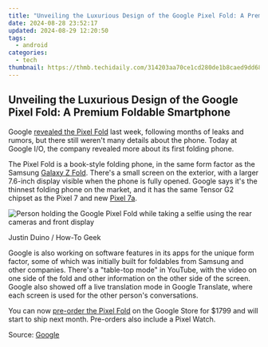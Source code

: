 ```yaml
---
title: "Unveiling the Luxurious Design of the Google Pixel Fold: A Premium Foldable Smartphone"
date: 2024-08-28 23:52:17
updated: 2024-08-29 12:20:50
tags:
  - android
categories:
  - tech
thumbnail: https://thmb.techidaily.com/314203aa70ce1cd280de1b8caed9dd68a2d3fe23b8a42bb326b5ec5adab13e40.jpg
---
```


## Unveiling the Luxurious Design of the Google Pixel Fold: A Premium Foldable Smartphone

Google [revealed the Pixel Fold](https://extra-skills.techidaily.com/updated-precision-and-performance-in-every-shade-the-eizo-cg318-4k-monitor/) last week, following months of leaks and rumors, but there still weren't many details about the phone. Today at Google I/O, the company revealed more about its first folding phone.

 The Pixel Fold is a book-style folding phone, in the same form factor as the Samsung [Galaxy Z Fold](https://some-approaches.techidaily.com/new-unlock-reddit-potentials-stepwise-procedures-for-sharing/). There's a small screen on the exterior, with a larger 7.6-inch display visible when the phone is fully opened. Google says it's the thinnest folding phone on the market, and it has the same Tensor G2 chipset as the Pixel 7 and new [Pixel 7a](https://youtube-lab.techidaily.com/nlocking-the-secrets-to-parallel-playback-prowess-for-2024/).

![Person holding the Google Pixel Fold while taking a selfie using the rear cameras and front display](https://static1.howtogeekimages.com/wordpress/wp-content/uploads/2023/05/52887792938_b1d598f301_o.jpg) 

Justin Duino / How-To Geek

 Google is also working on software features in its apps for the unique form factor, some of which was initially built for foldables from Samsung and other companies. There's a "table-top mode" in YouTube, with the video on one side of the fold and other information on the other side of the screen. Google also showed off a live translation mode in Google Translate, where each screen is used for the other person's conversations.

 You can now [pre-order the Pixel Fold](https://store.google.com/us/product/pixel%5Ffold) on the Google Store for $1799 and will start to ship next month. Pre-orders also include a Pixel Watch.

 Source: [Google](https://www.youtube.com/watch?v=cNfINi5CNbY)

<ins class="adsbygoogle"
     style="display:block"
     data-ad-format="autorelaxed"
     data-ad-client="ca-pub-7571918770474297"
     data-ad-slot="1223367746"></ins>



<ins class="adsbygoogle"
     style="display:block"
     data-ad-client="ca-pub-7571918770474297"
     data-ad-slot="8358498916"
     data-ad-format="auto"
     data-full-width-responsive="true"></ins>
